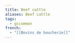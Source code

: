 ```yaml
---
title: Beef cattle
aliases: Beef cattle
tags:
  - gccommon
french:
  - "[[Bovins de boucherie]]"
---
```

